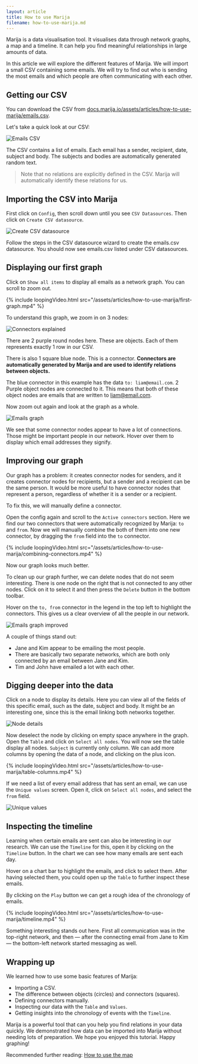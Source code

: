 ```yaml
---
layout: article
title: How to use Marija
filename: how-to-use-marija.md
---
```


Marija is a data visualisation tool. It visualises data through network graphs,
a map and a timeline. It can help you find meaningful relationships in large amounts of data.

In this article we will explore the different features of Marija. We will import
a small CSV containing some emails. We will try to find out who is sending the
most emails and which people are often communicating with each other.

## Getting our CSV

You can download the CSV from [docs.marija.io/assets/articles/how-to-use-marija/emails.csv](/assets/articles/how-to-use-marija/emails.csv).

Let's take a quick look at our CSV:

![Emails CSV](/assets/articles/how-to-use-marija/emails-csv.png)

The CSV contains a list of emails. Each email has a sender, recipient, date,
subject and body. The subjects and bodies are automatically generated random text.

> Note that no relations are explicitly defined in the CSV. Marija will automatically identify these relations for us.

## Importing the CSV into Marija

First click on `Config`, then scroll down until you see `CSV Datasources`.
Then click on `Create CSV datasource`.

![Create CSV datasource](/assets/articles/how-to-use-marija/create-csv-datasource.png)

Follow the steps in the CSV datasource wizard to create the emails.csv datasource.
You should now see emails.csv listed under CSV datasources.

## Displaying our first graph

Click on `Show all items` to display all emails as a network graph. You can scroll
to zoom out.

{% include loopingVideo.html src="/assets/articles/how-to-use-marija/first-graph.mp4" %}

To understand this graph, we zoom in on 3 nodes:

![Connectors explained](/assets/articles/how-to-use-marija/connectors-explained.png)

There are 2 purple round nodes here. These are objects. Each of them represents
exactly 1 row in our CSV.

There is also 1 square blue node. This is a connector. **Connectors are automatically
generated by Marija and are used to identify relations between objects.**

The blue connector in this example has the data `to: liam@email.com`. 2 Purple object nodes are
connected to it. This means that both of these object nodes are emails
that are written to liam@email.com.

Now zoom out again and look at the graph as a whole.

![Emails graph](/assets/articles/how-to-use-marija/emails-graph.png)

We see that some connector nodes appear to have a lot of connections. Those might
be important people in our network. Hover over them to display which email addresses
they signify.

## Improving our graph

Our graph has a problem: it creates connector nodes for senders, and it creates
connector nodes for recipients, but a sender and a recipient can be the same person.
It would be more useful to have connector nodes that represent a person,
regardless of whether it is a sender or a recipient.

To fix this, we will manually define a connector.

Open the config again and scroll to the `Active connectors` section. Here we find
our two connectors that were automatically recognized by Marija: `to` and `from`.
Now we will manually combine the both of them into one new connector, by dragging
the `from` field into the `to` connector.

{% include loopingVideo.html src="/assets/articles/how-to-use-marija/combining-connectors.mp4" %}

Now our graph looks much better.

To clean up our graph further, we can delete nodes that do not seem interesting.
There is one node on the right that is not connected to any other nodes.
Click on it to select it and then press the `Delete` button in the bottom toolbar.

Hover on the `to, from` connector in the legend
in the top left to highlight the connectors. This gives us a clear overview of
all the people in our network.

![Emails graph improved](/assets/articles/how-to-use-marija/emails-graph-improved.png)

A couple of things stand out:
* Jane and Kim appear to be emailing the most people.
* There are basically two separate networks, which are both only connected by
an email between Jane and Kim.
* Tim and John have emailed a lot with each other.

## Digging deeper into the data

Click on a node to display its details. Here you can view all of the fields of
this specific email, such as the date, subject and body. It might be an
interesting one, since this is the email linking both networks together.

![Node details](/assets/articles/how-to-use-marija/node-details.png)

Now deselect the node by clicking on empty space anywhere in the graph. Open the
`Table` and click on `Select all nodes`. You will now see the table display all
nodes. `Subject` is currently only column. We can add more columns by opening
the data of a node, and clicking on the plus icon.

{% include loopingVideo.html src="/assets/articles/how-to-use-marija/table-columns.mp4" %}

If we need a list of every email address that has sent an email, we can use the
`Unique values` screen. Open it, click on `Select all nodes`, and select the
`from` field.

![Unique values](/assets/articles/how-to-use-marija/unique-values.png)

## Inspecting the timeline

Learning when certain emails are sent can also be interesting in our research.
We can use the `Timeline` for this, open it by clicking on the `Timeline` button.
In the chart we can see how many emails are sent each day.

Hover on a chart bar to highlight the emails, and click to select them. After
having selected them, you could open up the `Table` to further inspect these emails.

By clicking on the `Play` button we can get a rough idea of the chronology of
emails.

{% include loopingVideo.html src="/assets/articles/how-to-use-marija/timeline.mp4" %}

Something interesting stands out here. First all communication was in the
top-right network, and then — after the connecting email from Jane to Kim —
the bottom-left network started messaging as well.

## Wrapping up

We learned how to use some basic features of Marija:
* Importing a CSV.
* The difference between objects (circles) and connectors (squares).
* Defining connectors manually.
* Inspecting our data with the `Table` and `Values`.
* Getting insights into the chronology of events with the `Timeline`.

Marija is a powerful tool that can you help you find relations in your data
quickly. We demonstrated how data can be imported into Marija without needing
lots of preparation. We hope you enjoyed this tutorial. Happy graphing!

Recommended further reading: [How to use the map](/how-to-use-the-map)